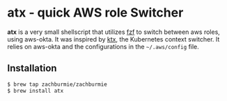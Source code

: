 # atx - quick AWS role Switcher
**atx** is a very small shellscript that utilizes [fzf](https://git.io/C4FBDw)
to switch between aws roles, using aws-okta. It was inspired by [ktx](https://github.com/blendle/kns), the Kubernetes context switcher. It relies on aws-okta and the configurations in the `~/.aws/config` file.

## Installation
```bash
$ brew tap zachburmie/zachburmie
$ brew install atx
```
